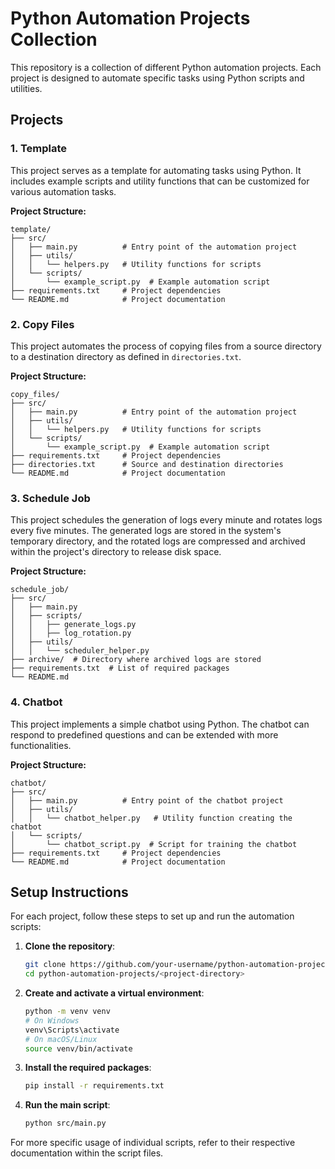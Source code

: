# Python Automation Projects Collection

This repository is a collection of different Python automation projects. Each project is designed to automate specific tasks using Python scripts and utilities.

## Projects

### 1. Template
This project serves as a template for automating tasks using Python. It includes example scripts and utility functions that can be customized for various automation tasks.

**Project Structure:**
```
template/
├── src/
│   ├── main.py          # Entry point of the automation project
│   ├── utils/
│   │   └── helpers.py   # Utility functions for scripts
│   └── scripts/
│       └── example_script.py  # Example automation script
├── requirements.txt     # Project dependencies
└── README.md            # Project documentation
```

### 2. Copy Files
This project automates the process of copying files from a source directory to a destination directory as defined in `directories.txt`.

**Project Structure:**
```
copy_files/
├── src/
│   ├── main.py          # Entry point of the automation project
│   ├── utils/
│   │   └── helpers.py   # Utility functions for scripts
│   └── scripts/
│       └── example_script.py  # Example automation script
├── requirements.txt     # Project dependencies
├── directories.txt      # Source and destination directories
└── README.md            # Project documentation
```

### 3. Schedule Job
This project schedules the generation of logs every minute and rotates logs every five minutes. The generated logs are stored in the system's temporary directory, and the rotated logs are compressed and archived within the project's directory to release disk space.

**Project Structure:**
```
schedule_job/
├── src/
│   ├── main.py
│   ├── scripts/
│   │   ├── generate_logs.py
│   │   ├── log_rotation.py
│   ├── utils/
│   │   └── scheduler_helper.py
├── archive/  # Directory where archived logs are stored
├── requirements.txt  # List of required packages
└── README.md
```

### 4. Chatbot
This project implements a simple chatbot using Python. The chatbot can respond to predefined questions and can be extended with more functionalities.

**Project Structure:**
```
chatbot/
├── src/
│   ├── main.py          # Entry point of the chatbot project
│   ├── utils/
│   │   └── chatbot_helper.py   # Utility function creating the chatbot
│   └── scripts/
│       └── chatbot_script.py  # Script for training the chatbot
├── requirements.txt     # Project dependencies
└── README.md            # Project documentation
```

## Setup Instructions

For each project, follow these steps to set up and run the automation scripts:

1. **Clone the repository**:
   ```sh
   git clone https://github.com/your-username/python-automation-projects.git
   cd python-automation-projects/<project-directory>
   ```

2. **Create and activate a virtual environment**:
   ```sh
   python -m venv venv
   # On Windows
   venv\Scripts\activate
   # On macOS/Linux
   source venv/bin/activate
   ```

3. **Install the required packages**:
   ```sh
   pip install -r requirements.txt
   ```

4. **Run the main script**:
   ```sh
   python src/main.py
   ```

For more specific usage of individual scripts, refer to their respective documentation within the script files.